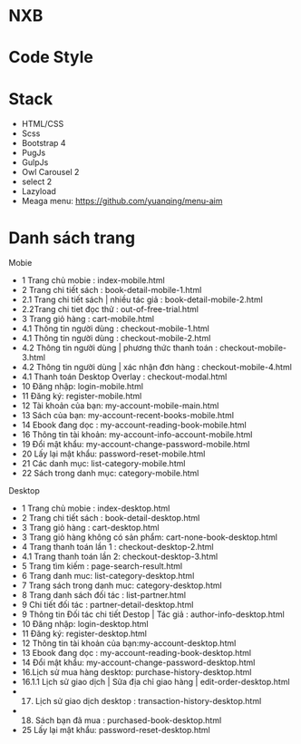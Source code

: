 # NXB

# Code Style

# Stack 
  - HTML/CSS
  - Scss
  - Bootstrap 4
  - PugJs
  - GulpJs
  - Owl Carousel 2
  - select 2
  - Lazyload
  - Meaga menu: https://github.com/yuanqing/menu-aim

# Danh sách trang
Mobie
  - 1 Trang chủ mobie : index-mobile.html
  - 2 Trang chi tiết sách : book-detail-mobile-1.html
  - 2.1 Trang chi tiết sách | nhiều tác giả : book-detail-mobile-2.html
  - 2.2Trang chi tiet đọc thử : out-of-free-trial.html
  - 3 Trang giỏ hàng : cart-mobile.html
  - 4.1 Thông tin người dùng : checkout-mobile-1.html
  - 4.1 Thông tin người dùng : checkout-mobile-2.html
  - 4.2 Thông tin người dùng | phương thức thanh toán : checkout-mobile-3.html
  - 4.2 Thông tin người dùng | xác nhận đơn hàng : checkout-mobile-4.html
  - 4.1 Thanh toán Desktop Overlay : checkout-modal.html
  - 10 Đăng nhập: login-mobile.html
  - 11 Đăng ký: register-mobile.html
  - 12 Tài khoản của bạn: my-account-mobile-main.html
  - 13 Sách của bạn: my-account-recent-books-mobile.html
  - 14 Ebook đang dọc : my-account-reading-book-mobile.html
  - 16 Thông tin tài khoản: my-account-info-account-mobile.html
  - 19 Đổi mật khẩu: my-account-change-password-mobile.html
  - 20 Lấy lại mật khẩu: password-reset-mobile.html
  - 21 Các danh mục:  list-category-mobile.html
  - 22 Sách trong danh mục:  category-mobile.html

Desktop
  - 1 Trang chủ mobie : index-desktop.html
  - 2 Trang chi tiết sách : book-detail-desktop.html
  - 3 Trang giỏ hàng : cart-desktop.html
  - 3 Trang giỏ hàng không có sản phẩm: cart-none-book-desktop.html
  - 4 Trang thanh toán lần 1 : checkout-desktop-2.html
  - 4.1 Trang thanh toán lần 2: checkout-desktop-3.html
  - 5 Trang tìm kiếm : page-search-result.html
  - 6 Trang danh muc: list-category-desktop.html
  - 7 Trang sách trong danh muc: category-desktop.html
  - 8 Trang danh sách đối tác : list-partner.html
  - 9 Chi tiết đối tác : partner-detail-desktop.html
  - 9 Thông tin Đối tác chi tiết Destop | Tác giả : author-info-desktop.html
  - 10 Đăng nhập: login-desktop.html
  - 11 Đăng ký: register-desktop.html
  - 12 Thông tin tài khoản của bạn:my-account-desktop.html
  - 13 Ebook đang dọc : my-account-reading-book-desktop.html
  - 14 Đổi mật khẩu: my-account-change-password-desktop.html
  - 16.Lịch sử mua hàng desktop: purchase-history-desktop.html
  - 16.1.1 Lịch sử giao dịch | Sửa địa chỉ giao hàng | edit-order-desktop.html
  - 17. Lịch sử giao dịch desktop : transaction-history-desktop.html
  - 18. Sách bạn đã mua : purchased-book-desktop.html
  - 25 Lấy lại mật khẩu: password-reset-desktop.html
